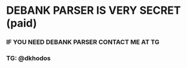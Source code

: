 # DEBANK PARSER IS VERY SECRET (paid)

### IF YOU NEED DEBANK PARSER CONTACT ME AT TG

### TG: @dkhodos